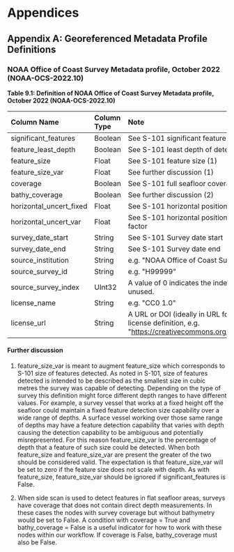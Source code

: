 # Appendices

## Appendix A: Georeferenced Metadata Profile Definitions

### NOAA Office of Coast Survey Metadata profile, October 2022 (NOAA-OCS-2022.10)

**Table 9.1: Definition of NOAA Office of Coast Survey Metadata profile, October 2022 (NOAA-OCS-2022.10)**

| Column Name               | Column Type | Note                                                                                                                             |
|:--------------------------|:------------|:---------------------------------------------------------------------------------------------------------------------------------|
| significant_features      | Boolean     | See S-101 significant features detected.                                                                                         |
| feature\_least\_depth     | Boolean     | See S-101 least depth of detected feature measured.                                                                              |
| feature_size              | Float       | See S-101 feature size (1)                                                                                                       |
| feature\_size\_var        | Float       | See further discussion (1)                                                                                                       |
| coverage                  | Boolean     | See S-101 full seafloor coverage achieved                                                                                        |
| bathy_coverage            | Boolean     | See further discussion (2)                                                                                                       |
| horizontal\_uncert\_fixed | Float       | See S-101 horizontal position uncertainty fixed                                                                                  |
| horizontal\_uncert\_var   | Float       | See S-101 horizontal position uncertainty variable factor                                                                        |
| survey\_date\_start       | String      | See S-101 Survey date start                                                                                                      |
| survey\_date\_end         | String      | See S-101 Survey date end                                                                                                        |
| source\_institution       | String      | e.g. "NOAA Office of Coast Survey"                                                                                               |
| source\_survey\_id        | String      | e.g. "H99999"                                                                                                                    |
| source\_survey\_index     | UInt32      | A value of 0 indicates the index is uninitialized or unused.                                                                     |
| license\_name             | String      | e.g. "CC0 1.0"                                                                                                                   |
| license\_url              | String      | A URL or DOI (ideally in URL form) referencing the license definition, e.g. "https://creativecommons.org/publicdomain/zero/1.0/" |

#### Further discussion

1. feature_size_var is meant to augment feature_size which corresponds to S-101 size of features detected. As noted in S-101, size of features detected is intended to be described as the smallest size in cubic metres the survey was capable of detecting. Depending on the type of survey this definition might force different depth ranges to have different values. For example, a survey vessel that works at a fixed height off the seafloor could maintain a fixed feature detection size capability over a wide range of depths. A surface vessel working over those same range of depths may have a feature detection capability that varies with depth causing the detection capability to be ambiguous and potentially misrepresented. For this reason feature_size_var is the percentage of depth that a feature of such size could be detected. When both feature_size and feature_size_var are present the greater of the two should be considered valid. The expectation is that feature_size_var will be set to zero if the feature size does not scale with depth. As with feature_size, feature_size_var should be ignored if significant_features is False.

2. When side scan is used to detect features in flat seafloor areas, surveys have coverage that does not contain direct depth measurements. In these cases the nodes with survey coverage but without bathymetry would be set to False. A condition with coverage = True and bathy_coverage = False is a useful indicator for how to work with these nodes within our workflow. If coverage is False, bathy_coverage must also be False.
